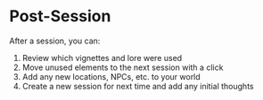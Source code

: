 # Post-Session

After a session, you can:
1. Review which vignettes and lore were used
2. Move unused elements to the next session with a click
3. Add any new locations, NPCs, etc. to your world
4. Create a new session for next time and add any initial thoughts

